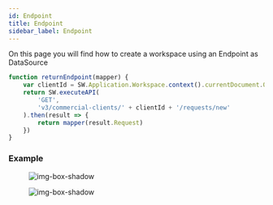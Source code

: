 ```yaml
---
id: Endpoint
title: Endpoint
sidebar_label: Endpoint
---
```


On this page you will find how to create a workspace using an Endpoint as DataSource



```js
function returnEndpoint(mapper) {
    var clientId = SW.Application.Workspace.context().currentDocument.Oid
    return SW.executeAPI(
        'GET',
        'v3/commercial-clients/' + clientId + '/requests/new'
    ).then(result => {
        return mapper(result.Request)
    })
}
```

<h3>Example</h3>

<figure>

![img-box-shadow](/img/craft/panels/dataSource/endpoint-datasource.png)
</figure>

<figure>

![img-box-shadow](/img/craft/panels/dataSource/endpoint-datasource-example.png)
</figure>






